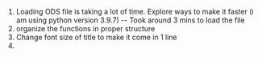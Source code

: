 1. Loading ODS file is taking a lot of time. Explore ways to make it faster (i am using python version 3.9.7) -- Took around 3 mins to load the file
2. organize the functions in proper structure
3. Change font size of title to make it come in 1 line
4. 